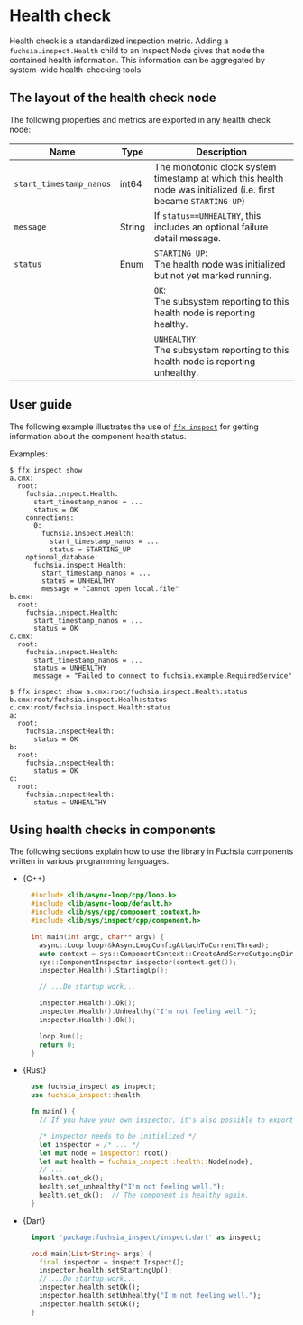 # Health check

Health check is a standardized inspection metric.  Adding a `fuchsia.inspect.Health` child
to an Inspect Node gives that node the contained health information. This information can
be aggregated by system-wide health-checking tools.

## The layout of the health check node

The following properties and metrics are exported in any health check node:

| Name | Type | Description |
|------|------|-------------|
| `start_timestamp_nanos` | int64 | The monotonic clock system timestamp at which this health node was initialized (i.e. first became `STARTING UP`) |
| `message` | String | If `status==UNHEALTHY`, this includes an optional failure detail message. |
| `status` | Enum | `STARTING_UP`:<br>The health node was initialized but not yet marked running. |
|          |      | `OK`:<br>The subsystem reporting to this health node is reporting healthy. |
|          |      | `UNHEALTHY`:<br>The subsystem reporting to this health node is reporting unhealthy. |

## User guide

The following example illustrates the use of [`ffx inspect`][ffx-inspect] for getting information about
the component health status.

Examples:

```none {:.devsite-disable-click-to-copy}
$ ffx inspect show
a.cmx:
  root:
    fuchsia.inspect.Health:
      start_timestamp_nanos = ...
      status = OK
    connections:
      0:
        fuchsia.inspect.Health:
          start_timestamp_nanos = ...
          status = STARTING_UP
    optional_database:
      fuchsia.inspect.Health:
        start_timestamp_nanos = ...
        status = UNHEALTHY
        message = "Cannot open local.file"
b.cmx:
  root:
    fuchsia.inspect.Health:
      start_timestamp_nanos = ...
      status = OK
c.cmx:
  root:
    fuchsia.inspect.Health:
      start_timestamp_nanos = ...
      status = UNHEALTHY
      message = "Failed to connect to fuchsia.example.RequiredService"
```

```none {:.devsite-disable-click-to-copy}
$ ffx inspect show a.cmx:root/fuchsia.inspect.Health:status b.cmx:root/fuchsia.inspect.Healh:status c.cmx:root/fuchsia.inspect.Health:status
a:
  root:
    fuchsia.inspectHealth:
      status = OK
b:
  root:
    fuchsia.inspectHealth:
      status = OK
c:
  root:
    fuchsia.inspectHealth:
      status = UNHEALTHY
```

## Using health checks in components

The following sections explain how to use the library in Fuchsia components written in
various programming languages.

* {C++}

  ```cpp
    #include <lib/async-loop/cpp/loop.h>
    #include <lib/async-loop/default.h>
    #include <lib/sys/cpp/component_context.h>
    #include <lib/sys/inspect/cpp/component.h>

    int main(int argc, char** argv) {
      async::Loop loop(&kAsyncLoopConfigAttachToCurrentThread);
      auto context = sys::ComponentContext::CreateAndServeOutgoingDirectory();
      sys::ComponentInspector inspector(context.get());
      inspector.Health().StartingUp();

      // ...Do startup work...

      inspector.Health().Ok();
      inspector.Health().Unhealthy("I'm not feeling well.");
      inspector.Health().Ok();

      loop.Run();
      return 0;
    }
  ```

* {Rust}

  ```rust
    use fuchsia_inspect as inspect;
    use fuchsia_inspect::health;

    fn main() {
      // If you have your own inspector, it's also possible to export its health.

      /* inspector needs to be initialized */
      let inspector = /* ... */
      let mut node = inspector::root();
      let mut health = fuchsia_inspect::health::Node(node);
      // ...
      health.set_ok();
      health.set_unhealthy("I'm not feeling well.");
      health.set_ok();  // The component is healthy again.
    }
  ```

* {Dart}

  ```dart
    import 'package:fuchsia_inspect/inspect.dart' as inspect;

    void main(List<String> args) {
      final inspector = inspect.Inspect();
      inspector.health.setStartingUp();
      // ...Do startup work...
      inspector.health.setOk();
      inspector.health.setUnhealthy("I'm not feeling well.");
      inspector.health.setOk();
    }
  ```

<!-- Reference links -->

[ffx-inspect]: https://fuchsia.dev/reference/tools/sdk/ffx.md#inspect

